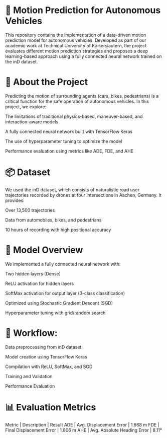 # 🚗 Motion Prediction for Autonomous Vehicles
This repository contains the implementation of a data-driven motion prediction model for autonomous vehicles. Developed as part of our academic work at Technical University of Kaiserslautern, the project evaluates different motion prediction strategies and proposes a deep learning-based approach using a fully connected neural network trained on the inD dataset.

# 📄 About the Project
Predicting the motion of surrounding agents (cars, bikes, pedestrians) is a critical function for the safe operation of autonomous vehicles. In this project, we explore:

The limitations of traditional physics-based, maneuver-based, and interaction-aware models

A fully connected neural network built with TensorFlow Keras

The use of hyperparameter tuning to optimize the model

Performance evaluation using metrics like ADE, FDE, and AHE

# 📦 Dataset
We used the inD dataset, which consists of naturalistic road user trajectories recorded by drones at four intersections in Aachen, Germany. It provides:

Over 13,500 trajectories

Data from automobiles, bikes, and pedestrians

10 hours of recording with high positional accuracy

# 🧠 Model Overview
We implemented a fully connected neural network with:

Two hidden layers (Dense)

ReLU activation for hidden layers

SoftMax activation for output layer (3-class classification)

Optimized using Stochastic Gradient Descent (SGD)

Hyperparameter tuning with grid/random search


# 🔁 Workflow:
Data preprocessing from inD dataset

Model creation using TensorFlow Keras

Compilation with ReLU, SoftMax, and SGD

Training and Validation

Performance Evaluation

#  📊 Evaluation Metrics
Metric | Description | Result
ADE | Avg. Displacement Error | 1.668 m
FDE | Final Displacement Error | 1.806 m
AHE | Avg. Absolute Heading Error | 8.11°